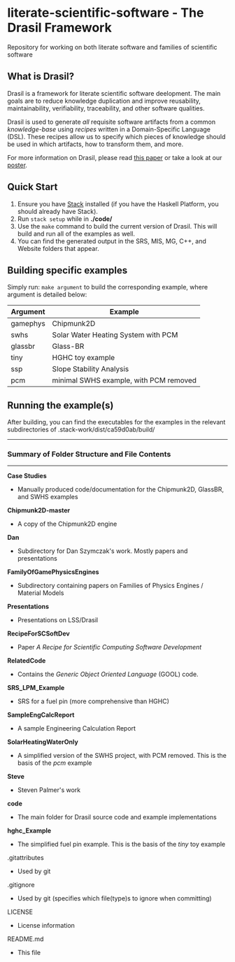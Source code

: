 literate-scientific-software - The Drasil Framework
====================================================

Repository for working on both literate software and families of scientific software

## What is Drasil?

Drasil is a framework for literate scientific software deelopment. The main goals
are to reduce knowledge duplication and improve reusability, maintainability,
verifiability, traceability, and other software qualities.

Drasil is used to generate *all* requisite software artifacts from a common 
*knowledge-base* using *recipes* written in a Domain-Specific Language (DSL).
These recipes allow us to specify which pieces of knowledge should be used in
which artifacts, how to transform them, and more.

For more information on Drasil, please read 
[this paper](https://github.com/JacquesCarette/literate-scientific-software/blob/master/Dan/ICSE%20Workshop%20-%20SE4Science/ICSE_LiterateFrameworkForSCSoftware_LSS.pdf)
or take a look at 
our [poster](https://github.com/JacquesCarette/literate-scientific-software/blob/master/Dan/CAS%20Poster%20Competition/Poster/DrasilPoster.pdf).

## Quick Start

1. Ensure you have [Stack](https://www.haskell.org/downloads#stack) installed (if you have the Haskell Platform, you should already have Stack).
2. Run `stack setup` while in **./code/**
3. Use the `make` command to build the current version of Drasil. This will build and run all of the examples as well.
4. You can find the generated output in the SRS, MIS, MG, C++, and Website folders that appear.

## Building specific examples

Simply run: `make argument` to build the corresponding example, where argument is detailed below:

Argument | Example
-------- | -------
gamephys | Chipmunk2D
swhs | Solar Water Heating System with PCM
glassbr | Glass-BR
tiny | HGHC toy example
ssp | Slope Stability Analysis
pcm | minimal SWHS example, with PCM removed

## Running the example(s)

After building, you can find the executables for the examples in the relevant subdirectories of .stack-work/dist/ca59d0ab/build/

--------------------------------------------------
### Summary of Folder Structure and File Contents
--------------------------------------------------

**Case Studies**
  - Manually produced code/documentation for the Chipmunk2D, GlassBR, and SWHS examples

**Chipmunk2D-master**
  - A copy of the Chipmunk2D engine
  
**Dan**
  - Subdirectory for Dan Szymczak's work. Mostly papers and presentations
  
**FamilyOfGamePhysicsEngines**
  - Subdirectory containing papers on Families of Physics Engines / Material Models
  
**Presentations**
  - Presentations on LSS/Drasil
  
**RecipeForSCSoftDev**
  - Paper *A Recipe for Scientific Computing Software Development*
  
**RelatedCode**
  - Contains the *Generic Object Oriented Language* (GOOL) code.
  
**SRS_LPM_Example**
  - SRS for a fuel pin (more comprehensive than HGHC)
  
**SampleEngCalcReport**
  - A sample Engineering Calculation Report
  
**SolarHeatingWaterOnly**
  - A simplified version of the SWHS project, with PCM removed. This is the basis of the *pcm* example
  
**Steve**
  - Steven Palmer's work
  
**code**
  - The main folder for Drasil source code and example implementations
  
**hghc_Example**
  - The simplified fuel pin example. This is the basis of the *tiny* toy example 

.gitattributes
  - Used by git
  
.gitignore
  - Used by git (specifies which file(type)s to ignore when committing)
  
LICENSE
  - License information
  
README.md
  - This file
  

